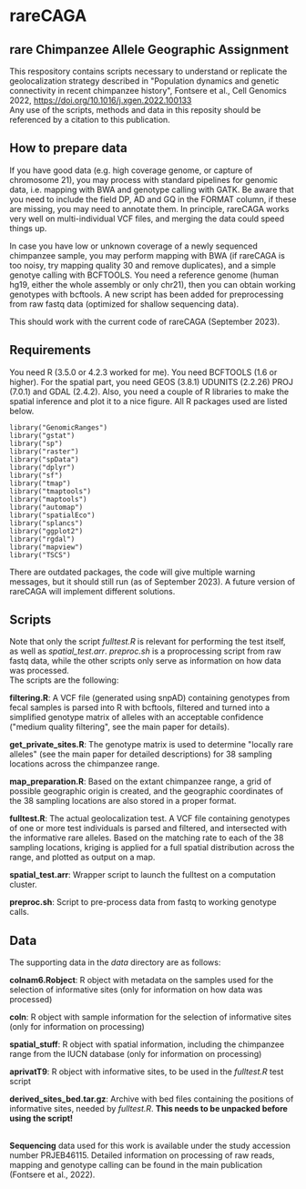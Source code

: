 # rareCAGA
## rare Chimpanzee Allele Geographic Assignment

This respository contains scripts necessary to understand or replicate the geolocalization strategy described in "Population dynamics and genetic connectivity in recent chimpanzee history", Fontsere et al., Cell Genomics 2022, https://doi.org/10.1016/j.xgen.2022.100133 \
Any use of the scripts, methods and data in this reposity should be referenced by a citation to this publication.

## How to prepare data

If you have good data (e.g. high coverage genome, or capture of chromosome 21), you may process with standard pipelines for genomic data, i.e. mapping with BWA and genotype calling with GATK. Be aware that you need to include the field DP, AD and GQ in the FORMAT column, if these are missing, you may need to annotate them. In principle, rareCAGA works very well on multi-individual VCF files, and merging the data could speed things up.

In case you have low or unknown coverage of a newly sequenced chimpanzee sample, you may perform mapping with BWA (if rareCAGA is too noisy, try mapping quality 30 and remove duplicates), and a simple genotye calling with BCFTOOLS. You need a reference genome (human hg19, either the whole assembly or only chr21), then you can obtain working genotypes with bcftools. A new script has been added for preprocessing from raw fastq data (optimized for shallow sequencing data). 

This should work with the current code of rareCAGA (September 2023).


## Requirements

You need R (3.5.0 or 4.2.3 worked for me). You need BCFTOOLS (1.6 or higher). For the spatial part, you need GEOS (3.8.1) UDUNITS (2.2.26) PROJ (7.0.1) and GDAL (2.4.2). Also, you need a couple of R libraries to make the spatial inference and plot it to a nice figure. All R packages used are listed below.
```
library("GenomicRanges")
library("gstat")
library("sp")
library("raster")
library("spData")
library("dplyr")
library("sf")
library("tmap")
library("tmaptools")
library("maptools")
library("automap")
library("spatialEco")
library("splancs")
library("ggplot2")
library("rgdal")
library("mapview")
library("TSCS")
```

There are outdated packages, the code will give multiple warning messages, but it should still run (as of September 2023). A future version of rareCAGA will implement different solutions.


## Scripts
Note that only the script *fulltest.R* is relevant for performing the test itself, as well as *spatial_test.arr*. *preproc.sh* is a proprocessing script from raw fastq data, while the other scripts only serve as information on how data was processed.\
The scripts are the following:

<b>filtering.R</b>: A VCF file (generated using snpAD) containing genotypes from fecal samples is parsed into R with bcftools, filtered and turned into a simplified genotype matrix of alleles with an acceptable confidence ("medium quality filtering", see the main paper for details).

<b>get_private_sites.R</b>: The genotype matrix is used to determine "locally rare alleles" (see the main paper for detailed descriptions) for 38 sampling locations across the chimpanzee range.

<b>map_preparation.R</b>: Based on the extant chimpanzee range, a grid of possible geographic origin is created, and the geographic coordinates of the 38 sampling locations are also stored in a proper format.

<b>fulltest.R</b>: The actual geolocalization test. A VCF file containing genotypes of one or more test individuals is parsed and filtered, and intersected with the informative rare alleles. Based on the matching rate to each of the 38 sampling locations, kriging is applied for a full spatial distribution across the range, and plotted as output on a map.

<b>spatial_test.arr</b>: Wrapper script to launch the fulltest on a computation cluster.

<b>preproc.sh</b>: Script to pre-process data from fastq to working genotype calls.


## Data
The supporting data in the *data* directory are as follows:

<b>colnam6.Robject</b>: R object with metadata on the samples used for the selection of informative sites (only for information on how data was processed)

<b>coln</b>: R object with sample information for the selection of informative sites (only for information on processing)

<b>spatial_stuff</b>: R object with spatial information, including the chimpanzee range from the IUCN database (only for information on processing)

<b>aprivatT9</b>: R object with informative sites, to be used in the *fulltest.R* test script

<b>derived_sites_bed.tar.gz</b>: Archive with bed files containing the positions of informative sites, needed by *fulltest.R*. <b>This needs to be unpacked before using the script!</b>

\
<b>Sequencing</b> data used for this work is available under the study accession number PRJEB46115. Detailed information on processing of raw reads, mapping and genotype calling can be found in the main publication (Fontsere et al., 2022).
